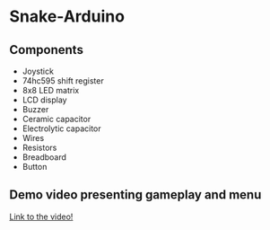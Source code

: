 # Snake-Arduino

## Components
* Joystick
* 74hc595 shift register
* 8x8 LED matrix
* LCD display
* Buzzer
* Ceramic capacitor
* Electrolytic capacitor
* Wires
* Resistors
* Breadboard
* Button


## Demo video presenting gameplay and menu

[Link to the video!](https://youtu.be/TT73e3caSRI)
